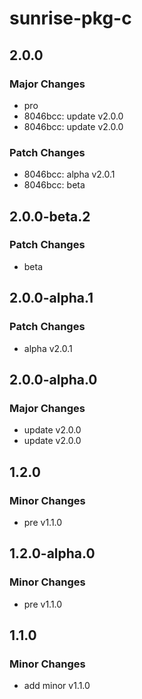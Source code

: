# sunrise-pkg-c

## 2.0.0

### Major Changes

- pro
- 8046bcc: update v2.0.0
- 8046bcc: update v2.0.0

### Patch Changes

- 8046bcc: alpha v2.0.1
- 8046bcc: beta

## 2.0.0-beta.2

### Patch Changes

- beta

## 2.0.0-alpha.1

### Patch Changes

- alpha v2.0.1

## 2.0.0-alpha.0

### Major Changes

- update v2.0.0
- update v2.0.0

## 1.2.0

### Minor Changes

- pre v1.1.0

## 1.2.0-alpha.0

### Minor Changes

- pre v1.1.0

## 1.1.0

### Minor Changes

- add minor v1.1.0
